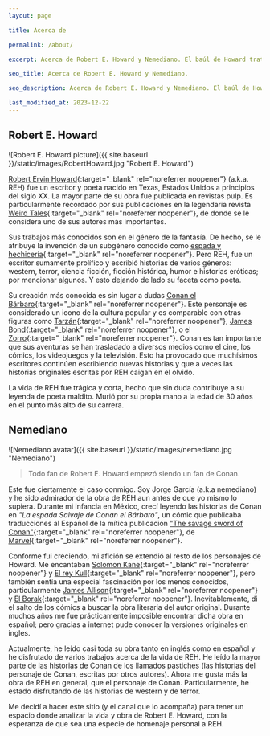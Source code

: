 ```yaml
---
layout: page

title: Acerca de

permalink: /about/

excerpt: Acerca de Robert E. Howard y Nemediano. El baúl de Howard trata de hacer análisis en español de la vida y obra de Robert E. Howard.

seo_title: Acerca de Robert E. Howard y Nemediano.

seo_description: Acerca de Robert E. Howard y Nemediano. El baúl de Howard trata de hacer análisis en español de la vida y obra de Robert E. Howard.

last_modified_at: 2023-12-22
---
```


## Robert E. Howard

![Robert E. Howard picture]({{ site.baseurl }}/static/images/RobertHoward.jpg "Robert E. Howard")

[Robert Ervin Howard](https://en.wikipedia.org/wiki/Robert_E._Howard){:target="_blank" rel="noreferrer noopener"} (a.k.a. REH) fue un escritor y poeta nacido en Texas, Estados Unidos a principios del siglo XX.
La mayor parte de su obra fue publicada en revistas pulp. Es particularmente recordado por sus publicaciones en la legendaria revista [Weird Tales](https://en.wikipedia.org/wiki/Weird_Tales){:target="_blank" rel="noreferrer noopener"}, de donde se le considera uno de sus autores más importantes.

Sus trabajos más conocidos son en el género de la fantasía. De hecho, se le atribuye la invención de un subgénero conocido como [espada y hechicería](https://en.wikipedia.org/wiki/Sword_and_sorcery){:target="_blank" rel="noreferrer noopener"}. Pero REH, fue un escritor sumamente prolífico y escribió historias de varios géneros: western, terror, ciencia ficción, ficción histórica, humor e historias eróticas; por mencionar algunos. Y esto dejando de lado su faceta como poeta.

Su creación más conocida es sin lugar a dudas [Conan el Bárbaro](https://en.wikipedia.org/wiki/Conan_the_Barbarian){:target="_blank" rel="noreferrer noopener"}. Este personaje es considerado un icono de la cultura popular y es comparable con otras figuras como [Tarzán](https://en.wikipedia.org/wiki/Tarzan){:target="_blank" rel="noreferrer noopener"}, [James Bond](https://en.wikipedia.org/wiki/James_Bond_(literary_character)){:target="_blank" rel="noreferrer noopener"}, o el [Zorro](https://en.wikipedia.org/wiki/Zorro){:target="_blank" rel="noreferrer noopener"}. Conan es tan importante que sus aventuras se han trasladado a diversos medios como el cine, los cómics, los videojuegos y la televisión. Esto ha provocado que muchísimos escritores continúen escribiendo nuevas historias y que a veces las historias originales escritas por REH caigan en el olvido.

La vida de REH fue trágica y corta, hecho que sin duda contribuye a su leyenda de poeta maldito. Murió por su propia mano a la edad de 30 años en el punto más alto de su carrera.

## Nemediano

![Nemediano avatar]({{ site.baseurl }}/static/images/nemediano.jpg "Nemediano")

> Todo fan de Robert E. Howard empezó siendo un fan de Conan.

Este fue ciertamente el caso conmigo. Soy Jorge García (a.k.a nemediano) y he sido admirador de la obra de REH aun antes de que yo mismo lo supiera. Durante mi infancia en México, crecí leyendo las historias de Conan en *"La espada Salvaje de Conan el Bárbaro"*, un cómic que publicaba traducciones al Español de la mítica publicación ["The savage sword of Conan"](https://en.wikipedia.org/wiki/Savage_Sword_of_Conan){:target="_blank" rel="noreferrer noopener"}, de [Marvel](https://en.wikipedia.org/wiki/Marvel_Comics){:target="_blank" rel="noreferrer noopener"}.

Conforme fui creciendo, mi afición se extendió al resto de los personajes de Howard. Me encantaban [Solomon Kane](https://en.wikipedia.org/wiki/Solomon_Kane){:target="_blank" rel="noreferrer noopener"} y [El rey Kull](https://en.wikipedia.org/wiki/Kull_of_Atlantis){:target="_blank" rel="noreferrer noopener"}, pero también sentía una especial fascinación por los menos conocidos, particularmente [James Allison](https://en.wikipedia.org/wiki/Robert_E._Howard_bibliography#James_Allison){:target="_blank" rel="noreferrer noopener"} y [El Borak](https://en.wikipedia.org/wiki/El_Borak){:target="_blank" rel="noreferrer noopener"}. Inevitablemente, di el salto de los cómics a buscar la obra literaria del autor original. Durante muchos años me fue prácticamente imposible encontrar dicha obra en español; pero gracias a internet pude conocer la versiones originales en ingles.

Actualmente, he leído casi toda su obra tanto en inglés como en español y he disfrutado de varios trabajos acerca de la vida de REH. He leído la mayor parte de las historias de Conan de los llamados pastiches (las historias del personaje de Conan, escritas por otros autores). Ahora me gusta más la obra de REH en general, que el personaje de Conan. Particularmente, he estado disfrutando de las historias de western y de terror.

Me decidí a hacer este sitio (y el canal que lo acompaña) para tener un espacio donde analizar la vida y obra de Robert E. Howard, con la esperanza de que sea una especie de homenaje personal a REH.
